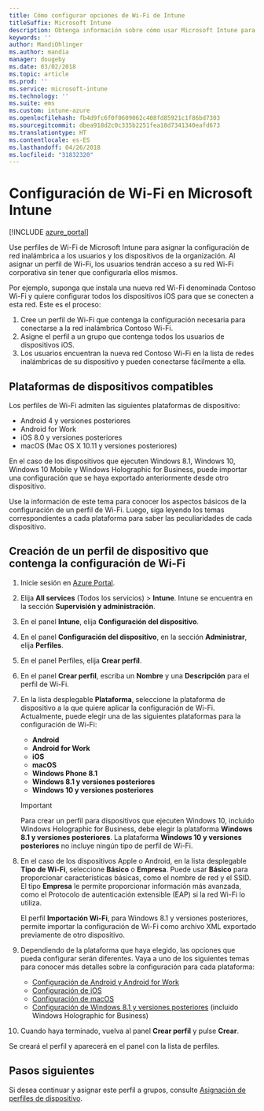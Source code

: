 ```yaml
---
title: Cómo configurar opciones de Wi-Fi de Intune
titleSuffix: Microsoft Intune
description: Obtenga información sobre cómo usar Microsoft Intune para configurar conexiones Wi-Fi en los dispositivos que administra.
keywords: ''
author: MandiOhlinger
ms.author: mandia
manager: dougeby
ms.date: 03/02/2018
ms.topic: article
ms.prod: ''
ms.service: microsoft-intune
ms.technology: ''
ms.suite: ems
ms.custom: intune-azure
ms.openlocfilehash: fb4d9fc6f0f0609062c408fd85921c1f86bd7303
ms.sourcegitcommit: dbea918d2c0c335b2251fea18d7341340eafd673
ms.translationtype: HT
ms.contentlocale: es-ES
ms.lasthandoff: 04/26/2018
ms.locfileid: "31832320"
---
```

# <a name="how-to-configure-wi-fi-settings-in-microsoft-intune"></a>Configuración de Wi-Fi en Microsoft Intune

[!INCLUDE [azure_portal](./includes/azure_portal.md)]

Use perfiles de Wi-Fi de Microsoft Intune para asignar la configuración de red inalámbrica a los usuarios y los dispositivos de la organización. Al asignar un perfil de Wi-Fi, los usuarios tendrán acceso a su red Wi-Fi corporativa sin tener que configurarla ellos mismos.

Por ejemplo, suponga que instala una nueva red Wi-Fi denominada Contoso Wi-Fi y quiere configurar todos los dispositivos iOS para que se conecten a esta red. Este es el proceso:

1. Cree un perfil de Wi-Fi que contenga la configuración necesaria para conectarse a la red inalámbrica Contoso Wi-Fi.
2. Asigne el perfil a un grupo que contenga todos los usuarios de dispositivos iOS.
3. Los usuarios encuentran la nueva red Contoso Wi-Fi en la lista de redes inalámbricas de su dispositivo y pueden conectarse fácilmente a ella.

## <a name="supported-device-platforms"></a>Plataformas de dispositivos compatibles

Los perfiles de Wi-Fi admiten las siguientes plataformas de dispositivo:

- Android 4 y versiones posteriores
- Android for Work
- iOS 8.0 y versiones posteriores
- macOS (Mac OS X 10.11 y versiones posteriores)

En el caso de los dispositivos que ejecuten Windows 8.1, Windows 10, Windows 10 Mobile y Windows Holographic for Business, puede importar una configuración que se haya exportado anteriormente desde otro dispositivo.

Use la información de este tema para conocer los aspectos básicos de la configuración de un perfil de Wi-Fi. Luego, siga leyendo los temas correspondientes a cada plataforma para saber las peculiaridades de cada dispositivo.

## <a name="create-a-device-profile-containing-wi-fi-settings"></a>Creación de un perfil de dispositivo que contenga la configuración de Wi-Fi

1. Inicie sesión en [Azure Portal](https://portal.azure.com).
2. Elija **All services** (Todos los servicios)  > **Intune**. Intune se encuentra en la sección **Supervisión y administración**.
3. En el panel **Intune**, elija **Configuración del dispositivo**.
2. En el panel **Configuración del dispositivo**, en la sección **Administrar**, elija **Perfiles**.
3. En el panel Perfiles, elija **Crear perfil**.
4. En el panel **Crear perfil**, escriba un **Nombre** y una **Descripción** para el perfil de Wi-Fi.
5. En la lista desplegable **Plataforma**, seleccione la plataforma de dispositivo a la que quiere aplicar la configuración de Wi-Fi. Actualmente, puede elegir una de las siguientes plataformas para la configuración de Wi-Fi:
    - **Android**
    - **Android for Work**
    - **iOS**
    - **macOS**
    - **Windows Phone 8.1**
    - **Windows 8.1 y versiones posteriores**
    - **Windows 10 y versiones posteriores**

   > [!IMPORTANT]
   > Para crear un perfil para dispositivos que ejecuten Windows 10, incluido Windows Holographic for Business, debe elegir la plataforma **Windows 8.1 y versiones posteriores**. La plataforma **Windows 10 y versiones posteriores** no incluye ningún tipo de perfil de Wi-Fi. 

6. En el caso de los dispositivos Apple o Android, en la lista desplegable **Tipo de Wi-Fi**, seleccione **Básico** o **Empresa**. Puede usar **Básico** para proporcionar características básicas, como el nombre de red y el SSID. El tipo **Empresa** le permite proporcionar información más avanzada, como el Protocolo de autenticación extensible (EAP) si la red Wi-Fi lo utiliza. 

   El perfil **Importación Wi-Fi**, para Windows 8.1 y versiones posteriores, permite importar la configuración de Wi-Fi como archivo XML exportado previamente de otro dispositivo.
1. Dependiendo de la plataforma que haya elegido, las opciones que pueda configurar serán diferentes. Vaya a uno de los siguientes temas para conocer más detalles sobre la configuración para cada plataforma:
    - [Configuración de Android y Android for Work](wi-fi-settings-android.md)
    - [Configuración de iOS](wi-fi-settings-ios.md)
    - [Configuración de macOS](wi-fi-settings-macos.md)
    - [Configuración de Windows 8.1 y versiones posteriores](wi-fi-settings-import-windows-8-1.md) (incluido Windows Holographic for Business)
1. Cuando haya terminado, vuelva al panel **Crear perfil** y pulse **Crear**.

Se creará el perfil y aparecerá en el panel con la lista de perfiles.

## <a name="next-steps"></a>Pasos siguientes

Si desea continuar y asignar este perfil a grupos, consulte [Asignación de perfiles de dispositivo](device-profile-assign.md).
